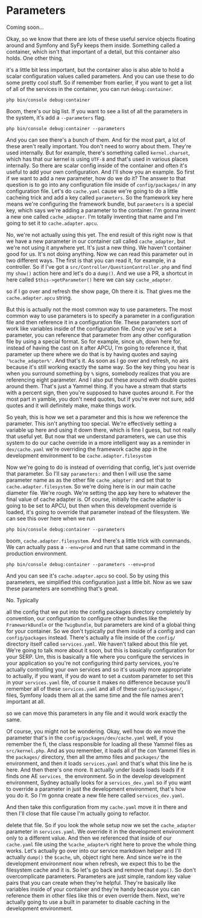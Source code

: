 # Parameters

Coming soon...

Okay, so we know that there are lots of these useful service objects floating around
and Symfony and SyFy keeps them inside. Something called a container, which isn't
that important of a detail, but this container also holds. One other thing,

it's a little bit less important, but the container also is also able to hold a
scalar configuration values called parameters. And you can use these to do some
pretty cool stuff. So if remember from earlier, if you want to get a list of all of
the services in the container, you can run `debug:container`. 

```terminal-silent
php bin/console debug:container
```

Boom, there's our big
list. If you want to see a list of all the parameters in the system, it's add a
`--parameters` flag. 

```terminal-silent
php bin/console debug:container --parameters
```

And you can see there's a bunch of them. And for the most part,
a lot of these aren't really important. You don't need to worry about them. They're
used internally. But for example, there's something called `kernel.charset`,
which has that our kernel is using `UTF-8` and that's used in various places
internally. So there are scalar config inside of the container and often it's useful
to add your own configuration. And I'll show you an example. So first if we want to
add a new parameter, how do we do it? The answer to that question is to go into any
configuration file inside of `config/packages/` in any configuration file. Let's do
`cache.yaml` cause we're going to do a little cacheing trick and add a key called
`parameters`. So the framework key here means we're configuring the framework bundle,
but `parameters` is a special key, which says we're adding a parameter to the
container. I'm gonna invent a new one called `cache_adapter`. I'm totally inventing
that name and I'm going to set it to `cache.adapter.apcu`.

No, we're not actually using this yet. The end result of this right now is that we
have a new parameter in our container call called `cache_adapter`, but we're not using
it anywhere yet. It's just a new thing. We haven't container good for us. It's not
doing anything. Now we can read this parameter out in two different ways. The first
is that you can read it, for example, in a controller. So if I've got a 
`src/Controller/QuestionController.php` and find my `show()` action here and let's do a `dump()`.
And we use a PR, a shortcut in here called `$this->getParameter()` here we can say
`cache_adapter`.

so if I go over and refresh the show page, Oh there it is. That gives me the 
`cache.adapter.apcu` string.

But this is actually not the most common way to use parameters. The most common way
to use parameters is to specify a parameter in a configuration file and then
reference it in a configuration file. These parameters sort of work like variables
inside of the configuration file. Once you've set a parameter, you can reference that
parameter from any other configuration file by using a special format. So for
example, since uh, down here for, instead of having the cast on it after APCU, I'm
going to reference it, that parameter up there where we do that is by having quotes
and saying `'%cache_adapter%'`. And that's it. As soon as I go over and
refresh, no airs because it's still working exactly the same way. So the key thing
you hear is when you surround something by `%` signs, somebody realizes that you
are referencing eight parameter. And I also put these around with double quotes
around them. That's just a Yammel thing. If you have a stream that starts with a
percent sign, then you're supposed to have quotes around it. For the most part in
yamble, you don't need quotes, but if you're ever not sure, add quotes and it will
definitely make, make things work.

So yeah, this is how we set a parameter and this is how we reference the parameter.
This isn't anything too special. We're effectively setting a variable up here and
using it down there, which is fine I guess, but not really that useful yet. But now
that we understand parameters, we can use this system to do our cache override in a
more intelligent way as a reminder in `dev/cache.yaml` we're overriding
the framework cache app in the development environment to be `cache.adapter.filesystem`

Now we're going to do is instead of overriding that config, let's just override that
parameter. So I'll say `parameters:` and then I will use the same parameter name as as
the other file `cache_adapter:` and set that to
`cache.adapter.filesystem`. So we're doing here is in our main cache
diameter file. We're rough. We're setting the app key here to whatever the final
value of cache adapter is. Of course, initially the cache adapter is going to be set
to APCU, but then when this development override is loaded, it's going to override
that parameter instead of the filesystem. We can see this over here when we run 

```terminal
php bin/console debug:container --parameters
```

boom, `cache.adapter.filesystem`. And there's
a little trick with commands. We can actually pass a `--env=prod` and run
that same command in the production environment. 

```terminal-silent
php bin/console debug:container --parameters --env=prod
```

And you can see it's `cache.adapter.apcu`
so cool. So by using this parameters, we simplified this configuration just
a little bit. Now as we saw these parameters are something that's great.

No. Typically

all the config that we put into the config packages directory completely by
convention, our configuration to configure other bundles like the `FrameworkBundle` or
the `TwigBundle`, but parameters are kind of a global thing for your container. So we
don't typically put them inside of a config and can `config/packages` instead. There's
actually a file inside of the `config/` directory itself called `services.yaml`. We
haven't talked about this file yet. We're going to talk more about it soon, but this
is basically configuration for your SERP. Um, this is basically a file where you
configure the services in your application so you're not configuring third party
services, you're actually controlling your own services and so it's usually more
appropriate to actually, if you want, if you do want to set a custom parameter to set
this in your `services.yaml` file, of course it makes no difference because you'll
remember all of these `services.yaml` and all of these `config/packages/`, files,
Symfony loads them all at the same time and the file names aren't important at all.

so we can move this parameters in any file and it would work exactly the same.

Of course, you might not be wondering. Okay, well how do we move the parameter that's
in the `config/packages/dev/cache.yaml` well, if you remember the fi, the class
responsible for loading all these Yammel files as `src/kernel.php`. And as you
remember, it loads all of the con Yammel files in the `packages/` directory, then all
the ammo files and `packages/` the environment, and then it loads `services.yaml` and
that's what this line he is here. And then there's one more. It actually under loads
loads loads if it finds one AE `services_` the environment. So in the develop
development environment, Sydney actually looks for a `services_dev.yaml` so if
you want to override a parameter in just the development environment, that's how you
do it. So I'm gonna create a new file here called `services_dev.yaml`.

And then take this configuration from my `cache.yaml` move it in there and then I'll
close that file cause I'm actually going to refactor.

delete that file. So if you look the whole setup now we set the `cache_adapter`
parameter in `services.yaml`. We override it in the development environment only
to a different value. And then we referenced that inside of our `cache.yaml` file
using the  `%cache_adapter%`  right here to prove the whole thing works.
Let's actually go over into our service markdown helper and I'll actually `dump()` the
`$cache`, uh, object right here. And since we're in the development environment now when
refresh, we expect this to be the filesystem cache and it is. So let's go back and
remove that `dump()`. So don't overcomplicate parameters. Parameters are just simple,
random key value pairs that you can create when they're helpful. They're basically
like variables inside of your container and they're handy because you can reference
them in other files like this or even override them. Next, we're actually going to
use a built in parameter to disable caching in the development environment.


